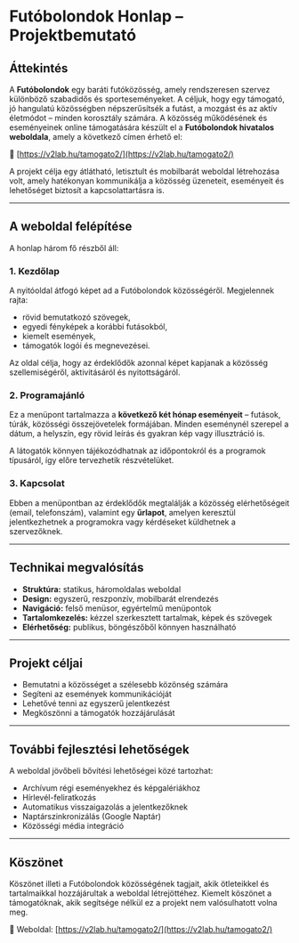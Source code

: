 # Futóbolondok Honlap – Projektbemutató

## Áttekintés

A **Futóbolondok** egy baráti futóközösség, amely rendszeresen szervez különböző szabadidős és sporteseményeket. A céljuk, hogy egy támogató, jó hangulatú közösségben népszerűsítsék a futást, a mozgást és az aktív életmódot – minden korosztály számára. A közösség működésének és eseményeinek online támogatására készült el a **Futóbolondok hivatalos weboldala**, amely a következő címen érhető el:

🔗 [https://v2lab.hu/tamogato2/](https://v2lab.hu/tamogato2/)

A projekt célja egy átlátható, letisztult és mobilbarát weboldal létrehozása volt, amely hatékonyan kommunikálja a közösség üzeneteit, eseményeit és lehetőséget biztosít a kapcsolattartásra is.

---

## A weboldal felépítése

A honlap három fő részből áll:

### 1. Kezdőlap
A nyitóoldal átfogó képet ad a Futóbolondok közösségéről. Megjelennek rajta:

- rövid bemutatkozó szövegek,
- egyedi fényképek a korábbi futásokból,
- kiemelt események,
- támogatók logói és megnevezései.

Az oldal célja, hogy az érdeklődők azonnal képet kapjanak a közösség szellemiségéről, aktivitásáról és nyitottságáról.

### 2. Programajánló
Ez a menüpont tartalmazza a **következő két hónap eseményeit** – futások, túrák, közösségi összejövetelek formájában. Minden eseménynél szerepel a dátum, a helyszín, egy rövid leírás és gyakran kép vagy illusztráció is.

A látogatók könnyen tájékozódhatnak az időpontokról és a programok típusáról, így előre tervezhetik részvételüket.

### 3. Kapcsolat
Ebben a menüpontban az érdeklődők megtalálják a közösség elérhetőségeit (email, telefonszám), valamint egy **űrlapot**, amelyen keresztül jelentkezhetnek a programokra vagy kérdéseket küldhetnek a szervezőknek.

---

## Technikai megvalósítás

- **Struktúra:** statikus, háromoldalas weboldal
- **Design:** egyszerű, reszponzív, mobilbarát elrendezés
- **Navigáció:** felső menüsor, egyértelmű menüpontok
- **Tartalomkezelés:** kézzel szerkesztett tartalmak, képek és szövegek
- **Elérhetőség:** publikus, böngészőből könnyen használható

---

## Projekt céljai

- Bemutatni a közösséget a szélesebb közönség számára
- Segíteni az események kommunikációját
- Lehetővé tenni az egyszerű jelentkezést
- Megköszönni a támogatók hozzájárulását

---

## További fejlesztési lehetőségek

A weboldal jövőbeli bővítési lehetőségei közé tartozhat:

- Archívum régi eseményekhez és képgalériákhoz
- Hírlevél-feliratkozás
- Automatikus visszaigazolás a jelentkezőknek
- Naptárszinkronizálás (Google Naptár)
- Közösségi média integráció

---

## Köszönet

Köszönet illeti a Futóbolondok közösségének tagjait, akik ötleteikkel és tartalmaikkal hozzájárultak a weboldal létrejöttéhez. Kiemelt köszönet a támogatóknak, akik segítsége nélkül ez a projekt nem valósulhatott volna meg.

📍 Weboldal: [https://v2lab.hu/tamogato2/](https://v2lab.hu/tamogato2/)
